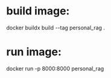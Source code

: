 # build image:
docker buildx build --tag personal_rag .

# run image:
docker run -p 8000:8000 personal_rag
